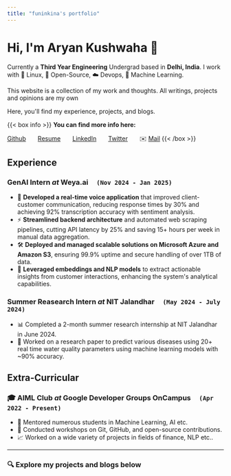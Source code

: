 ```yaml
---
title: "funinkina's portfolio"
---
```

# Hi, I'm Aryan Kushwaha 👋

Currently a **Third Year Engineering** Undergrad based in **Delhi, India**. I work with 🐧 Linux, 🌟 Open-Source, ☁️ Devops, 🤖 Machine Learning.

This website is a collection of my work and thoughts. All writings, projects and opinions are my own

Here, you'll find my experience, projects, and blogs.

{{< box info >}}
**You can find more info here:**

[Github](https://github.com/funinkina) &nbsp; &nbsp; &nbsp; [Resume](https://drive.google.com/file/d/1ihZrQcT2tONVpIvPu10jKKj2tmh7F0pw/view?usp=sharing)  &nbsp; &nbsp; &nbsp; [LinkedIn](https://www.linkedin.com/funinkina)  &nbsp; &nbsp; &nbsp; [Twitter](https://x.com/funinkina)  &nbsp; &nbsp; &nbsp;  ✉️ [Mail](mailto:aryankushwaha3101@gmail.com)
{{< /box >}}

## Experience
### GenAI Intern *at* Weya.ai &nbsp; &nbsp; `(Nov 2024 - Jan 2025)`
  - 🎯 **Developed a real-time voice application** that improved client-customer communication, reducing response times by 30% and achieving 92% transcription accuracy with sentiment analysis.
  - ⚡ **Streamlined backend architecture** and automated web scraping pipelines, cutting API latency by 25% and saving 15+ hours per week in manual data aggregation.
  - 🛠️ **Deployed and managed scalable solutions on Microsoft Azure and Amazon S3**, ensuring 99.9% uptime and secure handling of over 1TB of data.
  - 🧠 **Leveraged embeddings and NLP models** to extract actionable insights from customer interactions, enhancing the system's analytical capabilities.

### Summer Reasearch Intern *at* NIT Jalandhar &nbsp; &nbsp; `(May 2024 - July 2024)`
  - 📊 Completed a 2-month summer research internship at NIT Jalandhar in June 2024.
  - 🌊 Worked on a research paper to predict various diseases using 20+ real time water quality parameters using machine learning models with ~90% accuracy.


## Extra-Curricular
### 🎓 AIML Club *at* Google Developer Groups OnCampus &nbsp; &nbsp; `(Apr 2022 - Present)`
  - 🌟 Mentored numerous students in Machine Learning, AI etc.
  - 🚀 Conducted workshops on Git, GitHub, and open-source contributions.
  - 📈 Worked on a wide variety of projects in fields of finance, NLP etc..

----
### 🔍 Explore my projects and blogs below
